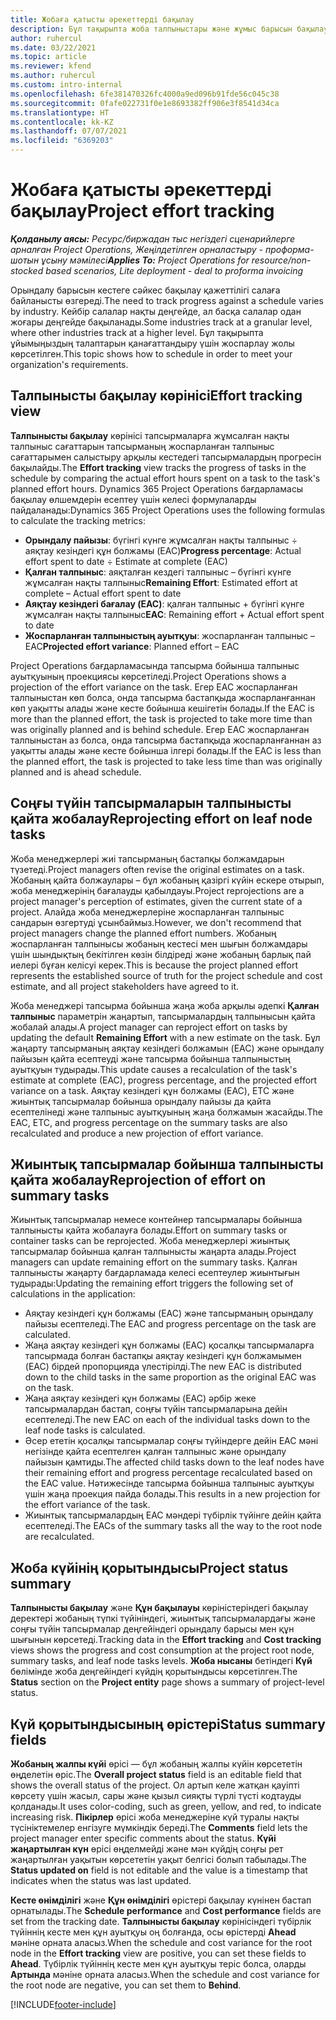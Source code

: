 ```yaml
---
title: Жобаға қатысты әрекеттерді бақылау
description: Бұл тақырыпта жоба талпыныстары және жұмыс барысын бақылау амалы туралы ақпарат берілген.
author: ruhercul
ms.date: 03/22/2021
ms.topic: article
ms.reviewer: kfend
ms.author: ruhercul
ms.custom: intro-internal
ms.openlocfilehash: 6fe381470326fc4000a9ed096b91fde56c045c38
ms.sourcegitcommit: 0fafe022731f0e1e8693382ff906e3f8541d34ca
ms.translationtype: HT
ms.contentlocale: kk-KZ
ms.lasthandoff: 07/07/2021
ms.locfileid: "6369203"
---
```

# <a name="project-effort-tracking"></a><span data-ttu-id="a78a9-103">Жобаға қатысты әрекеттерді бақылау</span><span class="sxs-lookup"><span data-stu-id="a78a9-103">Project effort tracking</span></span>

<span data-ttu-id="a78a9-104">_**Қолданылу аясы:** Ресурс/биржадан тыс негіздегі сценарийлерге арналған Project Operations, Жеңілдетілген орналастыру - проформа-шотын ұсыну мәмілесі_</span><span class="sxs-lookup"><span data-stu-id="a78a9-104">_**Applies To:** Project Operations for resource/non-stocked based scenarios, Lite deployment - deal to proforma invoicing_</span></span>

<span data-ttu-id="a78a9-105">Орындалу барысын кестеге сәйкес бақылау қажеттілігі салаға байланысты өзгереді.</span><span class="sxs-lookup"><span data-stu-id="a78a9-105">The need to track progress against a schedule varies by industry.</span></span> <span data-ttu-id="a78a9-106">Кейбір салалар нақты деңгейде, ал басқа салалар одан жоғары деңгейде бақыланады.</span><span class="sxs-lookup"><span data-stu-id="a78a9-106">Some industries track at a granular level, where other industries track at a higher level.</span></span> <span data-ttu-id="a78a9-107">Бұл тақырыпта ұйымыңыздың талаптарын қанағаттандыру үшін жоспарлау жолы көрсетілген.</span><span class="sxs-lookup"><span data-stu-id="a78a9-107">This topic shows how to schedule in order to meet your organization's requirements.</span></span>

## <a name="effort-tracking-view"></a><span data-ttu-id="a78a9-108">Талпынысты бақылау көрінісі</span><span class="sxs-lookup"><span data-stu-id="a78a9-108">Effort tracking view</span></span>

<span data-ttu-id="a78a9-109">**Талпынысты бақылау** көрінісі тапсырмаларға жұмсалған нақты талпыныс сағаттарын тапсырманың жоспарланған талпыныс сағаттарымен салыстыру арқылы кестедегі тапсырмалардың прогресін бақылайды.</span><span class="sxs-lookup"><span data-stu-id="a78a9-109">The **Effort tracking** view tracks the progress of tasks in the schedule by comparing the actual effort hours spent on a task to the task's planned effort hours.</span></span> <span data-ttu-id="a78a9-110">Dynamics 365 Project Operations бағдарламасы бақылау өлшемдерін есептеу үшін келесі формулаларды пайдаланады:</span><span class="sxs-lookup"><span data-stu-id="a78a9-110">Dynamics 365 Project Operations uses the following formulas to calculate the tracking metrics:</span></span>

- <span data-ttu-id="a78a9-111">**Орындалу пайызы**: бүгінгі күнге жұмсалған нақты талпыныс ÷ аяқтау кезіндегі құн болжамы (EAC)</span><span class="sxs-lookup"><span data-stu-id="a78a9-111">**Progress percentage**: Actual effort spent to date ÷ Estimate at complete (EAC)</span></span> 
- <span data-ttu-id="a78a9-112">**Қалған талпыныс**: аяқталған кездегі талпыныс – бүгінгі күнге жұмсалған нақты талпыныс</span><span class="sxs-lookup"><span data-stu-id="a78a9-112">**Remaining Effort**: Estimated effort at complete – Actual effort spent to date</span></span> 
- <span data-ttu-id="a78a9-113">**Аяқтау кезіндегі бағалау (EAC)**: қалған талпыныс + бүгінгі күнге жұмсалған нақты талпыныс</span><span class="sxs-lookup"><span data-stu-id="a78a9-113">**EAC**: Remaining effort + Actual effort spent to date</span></span> 
- <span data-ttu-id="a78a9-114">**Жоспарланған талпыныстың ауытқуы**: жоспарланған талпыныс – EAC</span><span class="sxs-lookup"><span data-stu-id="a78a9-114">**Projected effort variance**: Planned effort – EAC</span></span>

<span data-ttu-id="a78a9-115">Project Operations бағдарламасында тапсырма бойынша талпыныс ауытқуының проекциясы көрсетіледі.</span><span class="sxs-lookup"><span data-stu-id="a78a9-115">Project Operations shows a projection of the effort variance on the task.</span></span> <span data-ttu-id="a78a9-116">Егер EAC жоспарланған талпыныстан көп болса, онда тапсырма бастапқыда жоспарланғаннан көп уақытты алады және кесте бойынша кешігетін болады.</span><span class="sxs-lookup"><span data-stu-id="a78a9-116">If the EAC is more than the planned effort, the task is projected to take more time than was originally planned and is behind schedule.</span></span> <span data-ttu-id="a78a9-117">Егер EAC жоспарланған талпыныстан аз болса, онда тапсырма бастапқыда жоспарланғаннан аз уақытты алады және кесте бойынша ілгері болады.</span><span class="sxs-lookup"><span data-stu-id="a78a9-117">If the EAC is less than the planned effort, the task is projected to take less time than was originally planned and is ahead schedule.</span></span>

## <a name="reprojecting-effort-on-leaf-node-tasks"></a><span data-ttu-id="a78a9-118">Соңғы түйін тапсырмаларын талпынысты қайта жобалау</span><span class="sxs-lookup"><span data-stu-id="a78a9-118">Reprojecting effort on leaf node tasks</span></span>

<span data-ttu-id="a78a9-119">Жоба менеджерлері жиі тапсырманың бастапқы болжамдарын түзетеді.</span><span class="sxs-lookup"><span data-stu-id="a78a9-119">Project managers often revise the original estimates on a task.</span></span> <span data-ttu-id="a78a9-120">Жобаның қайта болжаулары – бұл жобаның қазіргі күйін ескере отырып, жоба менеджерінің бағалауды қабылдауы.</span><span class="sxs-lookup"><span data-stu-id="a78a9-120">Project reprojections are a project manager's perception of estimates, given the current state of a project.</span></span> <span data-ttu-id="a78a9-121">Алайда жоба менеджерлеріне жоспарланған талпыныс сандарын өзгертуді ұсынбаймыз.</span><span class="sxs-lookup"><span data-stu-id="a78a9-121">However, we don't recommend that project managers change the planned effort numbers.</span></span> <span data-ttu-id="a78a9-122">Жобаның жоспарланған талпынысы жобаның кестесі мен шығын болжамдары үшін шындықтың бекітілген көзін білдіреді және жобаның барлық пай иелері бұған келісуі керек.</span><span class="sxs-lookup"><span data-stu-id="a78a9-122">This is because the project planned effort represents the established source of truth for the project schedule and cost estimate, and all project stakeholders have agreed to it.</span></span>

<span data-ttu-id="a78a9-123">Жоба менеджері тапсырма бойынша жаңа жоба арқылы әдепкі **Қалған талпыныс** параметрін жаңартып, тапсырмалардың талпынысын қайта жобалай алады.</span><span class="sxs-lookup"><span data-stu-id="a78a9-123">A project manager can reproject effort on tasks by updating the default **Remaining Effort** with a new estimate on the task.</span></span> <span data-ttu-id="a78a9-124">Бұл жаңарту тапсырманың аяқтау кезіндегі болжамын (EAC) және орындалу пайызын қайта есептеуді және тапсырма бойынша талпыныстың ауытқуын тудырады.</span><span class="sxs-lookup"><span data-stu-id="a78a9-124">This update causes a recalculation of the task's estimate at complete (EAC), progress percentage, and the projected effort variance on a task.</span></span> <span data-ttu-id="a78a9-125">Аяқтау кезіндегі құн болжамы (EAC), ETC және жиынтық тапсырмалар бойынша орындалу пайызы да қайта есептелінеді және талпыныс ауытқуының жаңа болжамын жасайды.</span><span class="sxs-lookup"><span data-stu-id="a78a9-125">The EAC, ETC, and progress percentage on the summary tasks are also recalculated and produce a new projection of effort variance.</span></span>

## <a name="reprojection-of-effort-on-summary-tasks"></a><span data-ttu-id="a78a9-126">Жиынтық тапсырмалар бойынша талпынысты қайта жобалау</span><span class="sxs-lookup"><span data-stu-id="a78a9-126">Reprojection of effort on summary tasks</span></span>

<span data-ttu-id="a78a9-127">Жиынтық тапсырмалар немесе контейнер тапсырмалары бойынша талпынысты қайта жобалауға болады.</span><span class="sxs-lookup"><span data-stu-id="a78a9-127">Effort on summary tasks or container tasks can be reprojected.</span></span> <span data-ttu-id="a78a9-128">Жоба менеджерлері жиынтық тапсырмалар бойынша қалған талпынысты жаңарта алады.</span><span class="sxs-lookup"><span data-stu-id="a78a9-128">Project managers can update remaining effort on the summary tasks.</span></span> <span data-ttu-id="a78a9-129">Қалған талпынысты жаңарту бағдарламада келесі есептеулер жиынтығын тудырады:</span><span class="sxs-lookup"><span data-stu-id="a78a9-129">Updating the remaining effort triggers the following set of calculations in the application:</span></span>

- <span data-ttu-id="a78a9-130">Аяқтау кезіндегі құн болжамы (EAC) және тапсырманың орындалу пайызы есептеледі.</span><span class="sxs-lookup"><span data-stu-id="a78a9-130">The EAC and progress percentage on the task are calculated.</span></span>
- <span data-ttu-id="a78a9-131">Жаңа аяқтау кезіндегі құн болжамы (EAC) қосалқы тапсырмаларға тапсырмада болған бастапқы аяқтау кезіндегі құн болжамымен (EAC) бірдей пропорцияда үлестірілді.</span><span class="sxs-lookup"><span data-stu-id="a78a9-131">The new EAC is distributed down to the child tasks in the same proportion as the original EAC was on the task.</span></span>
- <span data-ttu-id="a78a9-132">Жаңа аяқтау кезіндегі құн болжамы (EAC) әрбір жеке тапсырмалардан бастап, соңғы түйін тапсырмаларына дейін есептеледі.</span><span class="sxs-lookup"><span data-stu-id="a78a9-132">The new EAC on each of the individual tasks down to the leaf node tasks is calculated.</span></span> 
- <span data-ttu-id="a78a9-133">Әсер ететін қосалқы тапсырмалар соңғы түйіндерге дейін EAC мәні негізінде қайта есептелген қалған талпыныс және орындалу пайызын қамтиды.</span><span class="sxs-lookup"><span data-stu-id="a78a9-133">The affected child tasks down to the leaf nodes have their remaining effort and progress percentage recalculated based on the EAC value.</span></span> <span data-ttu-id="a78a9-134">Нәтижесінде тапсырма бойынша талпыныс ауытқуы үшін жаңа проекция пайда болады.</span><span class="sxs-lookup"><span data-stu-id="a78a9-134">This results in a new projection for the effort variance of the task.</span></span> 
- <span data-ttu-id="a78a9-135">Жиынтық тапсырмалардың EAC мәндері түбірлік түйінге дейін қайта есептеледі.</span><span class="sxs-lookup"><span data-stu-id="a78a9-135">The EACs of the summary tasks all the way to the root node are recalculated.</span></span>


## <a name="project-status-summary"></a><span data-ttu-id="a78a9-136">Жоба күйінің қорытындысы</span><span class="sxs-lookup"><span data-stu-id="a78a9-136">Project status summary</span></span>

<span data-ttu-id="a78a9-137">**Талпынысты бақылау** және **Құн бақылауы** көріністеріндегі бақылау деректері жобаның түпкі түйініндегі, жиынтық тапсырмалардағы және соңғы түйін тапсырмалар деңгейіндегі орындалу барысы мен құн шығынын көрсетеді.</span><span class="sxs-lookup"><span data-stu-id="a78a9-137">Tracking data in the **Effort tracking** and **Cost tracking** views shows the progress and cost consumption at the project root node, summary tasks, and leaf node tasks levels.</span></span> <span data-ttu-id="a78a9-138">**Жоба нысаны** бетіндегі **Күй** бөлімінде жоба деңгейіндегі күйдің қорытындысы көрсетілген.</span><span class="sxs-lookup"><span data-stu-id="a78a9-138">The **Status** section on the **Project entity** page shows a summary of project-level status.</span></span>

## <a name="status-summary-fields"></a><span data-ttu-id="a78a9-139">Күй қорытындысының өрістері</span><span class="sxs-lookup"><span data-stu-id="a78a9-139">Status summary fields</span></span>

<span data-ttu-id="a78a9-140">**Жобаның жалпы күйі** өрісі — бұл жобаның жалпы күйін көрсететін өңделетін өріс.</span><span class="sxs-lookup"><span data-stu-id="a78a9-140">The **Overall project status** field is an editable field that shows the overall status of the project.</span></span> <span data-ttu-id="a78a9-141">Ол артып келе жатқан қауіпті көрсету үшін жасыл, сары және қызыл сияқты түрлі түсті кодтауды қолданады.</span><span class="sxs-lookup"><span data-stu-id="a78a9-141">It uses color-coding, such as green, yellow, and red, to indicate increasing risk.</span></span> <span data-ttu-id="a78a9-142">**Пікірлер** өрісі жоба менеджеріне күй туралы нақты түсініктемелер енгізуге мүмкіндік береді.</span><span class="sxs-lookup"><span data-stu-id="a78a9-142">The **Comments** field lets the project manager enter specific comments about the status.</span></span> <span data-ttu-id="a78a9-143">**Күйі жаңартылған күн** өрісі өңделмейді және мән күйдің соңғы рет жаңартылған уақытын көрсететін уақыт белгісі болып табылады.</span><span class="sxs-lookup"><span data-stu-id="a78a9-143">The **Status updated on** field is not editable and the value is a timestamp that indicates when the status was last updated.</span></span>

<span data-ttu-id="a78a9-144">**Кесте өнімділігі** және **Құн өнімділігі** өрістері бақылау күнінен бастап орнатылады.</span><span class="sxs-lookup"><span data-stu-id="a78a9-144">The **Schedule performance** and **Cost performance** fields are set from the tracking date.</span></span> <span data-ttu-id="a78a9-145">**Талпынысты бақылау** көрінісіндегі түбірлік түйіннің кесте мен құн ауытқуы оң болғанда, осы өрістерді **Ahead** мәніне орната аласыз.</span><span class="sxs-lookup"><span data-stu-id="a78a9-145">When the schedule and cost variance for the root node in the **Effort tracking** view are positive, you can set these fields to **Ahead**.</span></span> <span data-ttu-id="a78a9-146">Түбірлік түйіннің кесте мен құн ауытқуы теріс болса, оларды **Артында** мәніне орната аласыз.</span><span class="sxs-lookup"><span data-stu-id="a78a9-146">When the schedule and cost variance for the root node are negative, you can set them to **Behind**.</span></span>


[!INCLUDE[footer-include](../includes/footer-banner.md)]

